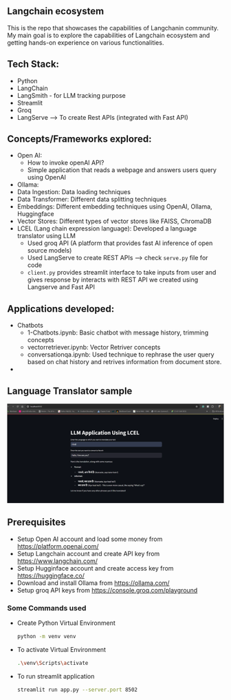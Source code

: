 ## Langchain ecosystem
This is the repo that showcases the capabilities of Langchanin community. My main goal is to explore the capabilities of Langchain ecosystem and getting hands-on experience on various functionalities.

## Tech Stack:
- Python
- LangChain
- LangSmith - for LLM tracking purpose
- Streamlit
- Groq
- LangServe --> To create Rest APIs (integrated with Fast API)


## Concepts/Frameworks explored:
- Open AI: 
    - How to invoke openAI API?
    - Simple application that reads a webpage and answers users query using OpenAI
- Ollama:
- Data Ingestion: Data loading techniques
- Data Transformer: Different data splitting techniques
- Embeddings: Different embedding techniques using OpenAI, Ollama, Huggingface
- Vector Stores: Different types of vector stores like FAISS, ChromaDB
- LCEL (Lang chain expression language): Developed a language translator using LLM
    - Used groq API (A platform that provides fast AI inference of open source models)
    - Used LangServe to create REST APIs --> check `serve.py` file for code
    - `client.py` provides streamlit interface to take inputs from user and gives response by interacts with REST API we created using Langserve and Fast API

## Applications developed:
- Chatbots
    - 1-Chatbots.ipynb: Basic chatbot with message history, trimming concepts
    - vectorretriever.ipynb: Vector Retriver concepts
    - conversationqa.ipynb: Used technique to rephrase the user query based on chat history and retrives information from document store.
- 


## Language Translator sample
![alt text](image.png)


## Prerequisites
- Setup Open AI account and load some money from https://platform.openai.com/
- Setup Langchain account and create API key from https://www.langchain.com/
- Setup Hugginface account and create access key from https://huggingface.co/
- Download and install Ollama from https://ollama.com/
- Setup groq API keys from https://console.groq.com/playground


### Some Commands used
- Create Python Virtual Environment
    ```sh
    python -m venv venv
    ```
- To activate Virtual Environment
    ```sh
    .\venv\Scripts\activate
    ```
- To run streamlit application
    ```sh
    streamlit run app.py --server.port 8502
    ```